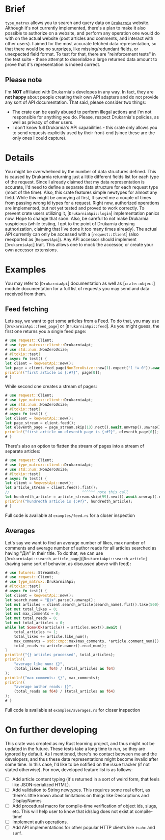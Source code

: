 # Brief
`type_matrux` allows you to search and query data on [`Drukarnia`](https://drukarnia.com.ua/) website.
Although it's not currently implemented, there's a plan to make it also possible to authorize on a website,
and perform any operation one would do with on the actual website (post articles and comments, and interact with other users).
I aimed for the most accurate fetched data representation,
so that there would be no surprizes, like missing/redundant fields, or unexpected field format. To test for that, there are "reinforcement tests" in the test suite -
these attempt to deserialize a large returned data amount to prove that it's representation is indeed correct.
## Please note
I'm **NOT** affiliated with Drukarnia's developes in any way. In fact, they are **not happy** about people creating their own
API adapters and do not provide any sort of API documentation. That said, please consider two things:
- The crate can be easily abused to perform illegal actions and I'm not responsible for anything you do.
Please, respect Drukarnia's policies, as well as privacy of other users.
- I don't know full Drukarnia's API capabilities - this crate only allows you to send requests explicitly used by their front-end
(since these are the only ones I could capture).
# Details
You might be overwhelmed by the number of data structures defined. This is caused by Drukarnia returning just a little different fields list for each type of the request.
Since I already claimed that my data representation is accurate, I'd need to define a separate data structure for each request type (most of the time).
Also, this crate features simple newtypes for almost any field. While this might be annoying at first, It saved me a couple of times from passing wrong id types for a request.
Right now, authorized operations are implemented, but not yet tested and proved to work correctly.
To prevent crate users utilizing it, [`DrukarniaApi::login`] implementation panics now. Hope to change that soon.
Also, be careful to not make Drukarnia suspicious
(while testing, I got to the point of Drukarnia denying authorization, claiming that I've done it too many times already).
The actual API currently can only be accessed with a [`reqwest::Client`] (also reexported as [`ReqwestApi`]).
Any API accessor should implement [`DrukarniaApi`] trait. This allows one to mock the accessor, or create your own accessor extensions.
# Examples
You may refer to [`DrukarniaApi`] documentation as well as [`crate::object`] module documentation for a full list
of requests you may send and data received from them.
## Feed fetching
Lets say, we want to get some articles from a Feed. To do that, you may use [`DrukarniaApi::feed_page`] or [`DrukarniaApi::feed`].
As you might guess, the first one returns you a single feed page:
```rust
# use reqwest::Client;
# use type_matrux::client::DrukarniaApi;
# use std::num::NonZeroUsize;
# #[tokio::test]
# async fn test() {
let client = ReqwestApi::new();
let page = client.feed_page(NonZeroUsize::new(1).expect("1 != 0")).await.unwrap();
println!("first article is {:#?}", page[0]);
# }
```
While second one creates a stream of pages:
```rust
# use reqwest::Client;
# use type_matrux::client::DrukarniaApi;
# use std::num::NonZeroUsize;
# #[tokio::test]
# async fn test() {
let client = ReqwestApi::new();
let page_stream = client.feed();
let eleventh_page = page_stream.skip(10).next().await.unwrap().unwrap();
println!("first article on eleventh page is {:#?}", eleventh_page[0]);
# }
```
There's also an option to flatten the stream of pages into a stream of separate articles:
```rust
# use reqwest::Client;
# use type_matrux::client::DrukarniaApi;
# use std::num::NonZeroUsize;
# #[tokio::test]
# async fn test() {
let client = ReqwestApi::new();
let article_stream = client.feed().flat();
//                                 ^^^^^^ note this call
let hundredth_article = article_stream.skip(99).next().await.unwrap().unwrap();
println!("hundredth article is {:#?}", hundredth_article);
# }
```
Full code is available at `examples/feed.rs` for a closer inspection
## Averages
Let's say we want to find an average number of likes, max number of comments and average number of author reads for all
articles searched as having "Дія" in their title.
To do that, we can use [`DrukarniaApi::search_article_page`]/[`DrukarniaApi::search_article`] (having same sort of behavior, as discussed above with feed):
```rust
# use futures::StreamExt;
# use reqwest::Client;
# use type_matrux::DrukarniaApi;
# #[tokio::test]
# async fn test() {
let client = ReqwestApi::new();
let search_name = "Дія".parse().unwrap();
let mut articles = client.search_article(search_name).flat().take(500);
let mut total_likes = 0;
let mut max_comments = 0;
let mut total_reads = 0;
let mut total_articles = 0;
while let Some(Ok(article)) = articles.next().await {
    total_articles += 1;
    total_likes += article.like_num();
    max_comments = std::cmp::max(max_comments, *article.comment_num());
    total_reads += article.owner().read_num();
}
println!("{} articles processed", total_articles);
println!(
    "average like num: {}",
    (total_likes as f64) / (total_articles as f64)
);
println!("max comments: {}", max_comments);
println!(
    "average author reads: {}",
    (total_reads as f64) / (total_articles as f64)
);
# }
```
Full code is available at `examples/averages.rs` for closer inspection
# On further developing
This crate was created as my Rust learning project, and thus might not be updated in the future. These tests take a long time to run, so they are ignored by default.
As I mentioned, there's no contact between me and the developers, and thus these data representations might become invalid after some time.
In this case, I'd like to be notified on the issue tracker (if not stated otherwise).
For now, developed feature list is as follows:
- [ ] Add article content typing (it's returned in a sort of weird form, that feels like JSON-serialized HTML).
- [ ] Add validation to String newtypes. This requires some real effort,
as there's little known about limitations on things like Descriptions and DisplayNames
- [ ] Add procedural macro for compile-time verification of object ids, slugs, etc.
This will help user to know that id/slug does not exist at compile-time!
- [ ] Implement auth operations.
- [ ] Add API implementations for other popular HTTP clients like `isahc` and `surf`.